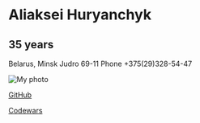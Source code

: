 # **Aliaksei Huryanchyk**

## 35 years

Belarus, Minsk Judro 69-11
Phone +375(29)328-54-47

![My photo](https://drive.google.com/open?id=1O1DydPBkT1Z1QuIx4nZnscHj5wUjQAXW)

[GitHub](https://github.com/Guru13) 

[Codewars](https://www.codewars.com/users/Guru13)